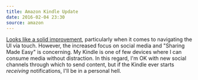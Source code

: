 ```yaml
---
title: Amazon Kindle Update
date: 2016-02-04 23:30
source: amazon
---
```

[Looks like a solid improvement](http://smile.amazon.com/b?ie=UTF8&node=13550053011&ref_=pe_2405760_166011780_deveng_ku16), particularly when it comes to navigating the UI via touch. However, the increased focus on social media and "Sharing Made Easy" is concerning. My Kindle is one of few devices where I can consume media without distraction. In this regard, I'm OK with new social channels through which to send content, but if the Kindle ever starts _receiving_ notifications, I'll be in a personal hell. 